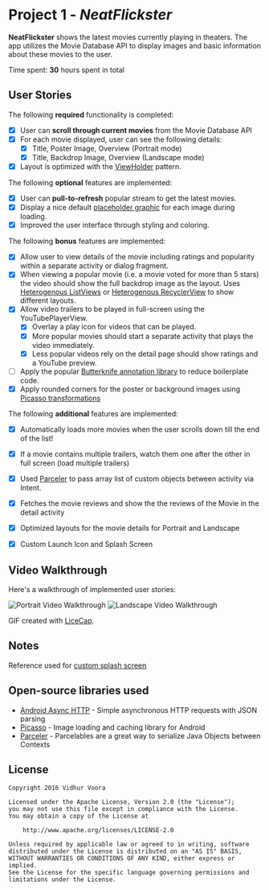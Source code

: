 # Project 1 - *NeatFlickster*

**NeatFlickster** shows the latest movies currently playing in theaters. The app utilizes the Movie Database API to display images and basic information about these movies to the user.

Time spent: **30** hours spent in total

## User Stories

The following **required** functionality is completed:

* [x] User can **scroll through current movies** from the Movie Database API
* [x] For each movie displayed, user can see the following details:
  * [x] Title, Poster Image, Overview (Portrait mode)
  * [x] Title, Backdrop Image, Overview (Landscape mode)
* [x] Layout is optimized with the [ViewHolder](http://guides.codepath.com/android/Using-an-ArrayAdapter-with-ListView#improving-performance-with-the-viewholder-pattern) pattern.

The following **optional** features are implemented:

* [x] User can **pull-to-refresh** popular stream to get the latest movies.
* [x] Display a nice default [placeholder graphic](http://guides.codepath.com/android/Displaying-Images-with-the-Picasso-Library#configuring-picasso) for each image during loading.
* [x] Improved the user interface through styling and coloring.

The following **bonus** features are implemented:

* [x] Allow user to view details of the movie including ratings and popularity within a separate activity or dialog fragment.
* [x] When viewing a popular movie (i.e. a movie voted for more than 5 stars) the video should show the full backdrop image as the layout.  Uses [Heterogenous ListViews](http://guides.codepath.com/android/Implementing-a-Heterogenous-ListView) or [Heterogenous RecyclerView](http://guides.codepath.com/android/Heterogenous-Layouts-inside-RecyclerView) to show different layouts.
* [X] Allow video trailers to be played in full-screen using the YouTubePlayerView.
    * [x] Overlay a play icon for videos that can be played.
    * [X] More popular movies should start a separate activity that plays the video immediately.
    * [x] Less popular videos rely on the detail page should show ratings and a YouTube preview.
* [ ] Apply the popular [Butterknife annotation library](http://guides.codepath.com/android/Reducing-View-Boilerplate-with-Butterknife) to reduce boilerplate code.
* [x] Apply rounded corners for the poster or background images using [Picasso transformations](https://guides.codepath.com/android/Displaying-Images-with-the-Picasso-Library#other-transformations)

The following **additional** features are implemented:

* [x] Automatically loads more movies when the user scrolls down till the end of the list!
* [x] If a movie contains multiple trailers, watch them one after the other in full screen (load multiple trailers)
* [x] Used [Parceler](https://guides.codepath.com/android/Using-Parceler) to pass array list of custom objects between activity via Intent.
* [x] Fetches the movie reviews and show the the reviews of the Movie in the detail activity
* [x] Optimized layouts for the movie details for Portrait and Landscape
* [x] Custom Launch Icon and Splash Screen


## Video Walkthrough

Here's a walkthrough of implemented user stories:

<img src='https://raw.githubusercontent.com/nirvanalab/NeatFlickster/master/NeatFlicksterP1.gif' title='Video Walkthrough' width='' alt='Portrait Video Walkthrough' />

<img src='https://raw.githubusercontent.com/nirvanalab/NeatFlickster/master/NeatFlicksterL2.gif' title='Video Walkthrough' width='' alt='Landscape Video Walkthrough' />

GIF created with [LiceCap](http://www.cockos.com/licecap/).

## Notes

Reference used for [custom splash screen](https://www.bignerdranch.com/blog/splash-screens-the-right-way/)

## Open-source libraries used

- [Android Async HTTP](https://github.com/loopj/android-async-http) - Simple asynchronous HTTP requests with JSON parsing
- [Picasso](http://square.github.io/picasso/) - Image loading and caching library for Android
- [Parceler](https://github.com/johncarl81/parceler) -   Parcelables are a great way to serialize Java Objects between Contexts

## License

    Copyright 2016 Vidhur Voora

    Licensed under the Apache License, Version 2.0 (the "License");
    you may not use this file except in compliance with the License.
    You may obtain a copy of the License at

        http://www.apache.org/licenses/LICENSE-2.0

    Unless required by applicable law or agreed to in writing, software
    distributed under the License is distributed on an "AS IS" BASIS,
    WITHOUT WARRANTIES OR CONDITIONS OF ANY KIND, either express or implied.
    See the License for the specific language governing permissions and
    limitations under the License.

